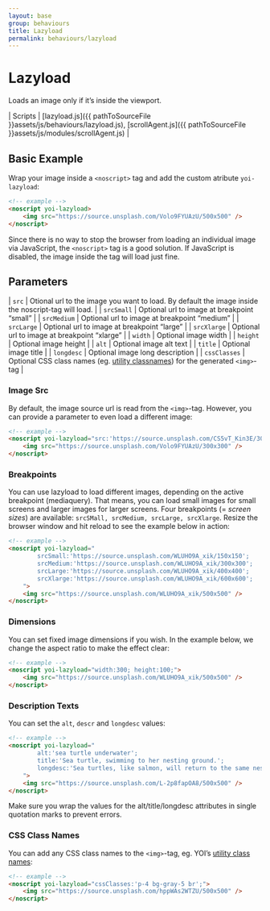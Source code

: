 ```yaml
---
layout: base
group: behaviours
title: Lazyload
permalink: behaviours/lazyload
---
```


# Lazyload

<p class="intro">Loads an image only if it’s inside the viewport.</p>

| Scripts | [lazyload.js]({{ pathToSourceFile }}assets/js/behaviours/lazyload.js), [scrollAgent.js]({{ pathToSourceFile }}assets/js/modules/scrollAgent.js) |

## Basic Example

Wrap your image inside a `<noscript>` tag and add the custom atribute `yoi-lazyload`:

```html
<!-- example -->
<noscript yoi-lazyload>
    <img src="https://source.unsplash.com/Volo9FYUAzU/500x500" />
</noscript>
```

<p class="hint">Since there is no way to stop the browser from loading an individual image via JavaScript, the <code>&lt;noscript&gt;</code> tag is a good solution. If JavaScript is disabled, the image inside the tag will load just fine.</p>

## Parameters

| `src`        | Otional url to the image you want to load. By default the image inside the noscript-tag will load. |
| `srcSmall`   | Optional url to image at breakpoint “small”                                                        |
| `srcMedium`  | Optional url to image at breakpoint “medium”                                                       |
| `srcLarge`   | Optional url to image at breakpoint “large”                                                        |
| `srcXlarge`  | Optional url to image at breakpoint “xlarge”                                                       |
| `width`      | Optional image width                                                                               |
| `height`     | Optional image height                                                                              |
| `alt`        | Optional image alt text                                                                            |
| `title`      | Optional image title                                                                               |
| `longdesc`   | Optional image long description                                                                    |
| `cssClasses` | Optional CSS class names (eg. [utility classnames](utilities/)) for the generated `<img>`-tag      |

### Image Src

By default, the image source url is read from the `<img>`-tag. However, you can provide a parameter to even load a different image:

```html
<!-- example -->
<noscript yoi-lazyload="src:'https://source.unsplash.com/CS5vT_Kin3E/300x300';">
    <img src="https://source.unsplash.com/Volo9FYUAzU/300x300" />
</noscript>
```

### Breakpoints

You can use lazyload to load different images, depending on the active breakpoint (mediaquery). That means, you can load small images for small screens and larger images for larger screens. Four breakpoints (= _screen sizes_) are available: `srcSMall, srcMedium, srcLarge, srcXlarge`. Resize the browser window and hit reload to see the example below in action:

```html
<!-- example -->
<noscript yoi-lazyload="
        srcSmall:'https://source.unsplash.com/WLUHO9A_xik/150x150';
        srcMedium:'https://source.unsplash.com/WLUHO9A_xik/300x300';
        srcLarge:'https://source.unsplash.com/WLUHO9A_xik/400x400';
        srcXlarge:'https://source.unsplash.com/WLUHO9A_xik/600x600';
    ">
    <img src="https://source.unsplash.com/WLUHO9A_xik/500x500" />
</noscript>
```

### Dimensions

You can set fixed image dimensions if you wish. In the example below, we change the aspect ratio to make the effect clear:

```html
<!-- example -->
<noscript yoi-lazyload="width:300; height:100;">
    <img src="https://source.unsplash.com/WLUHO9A_xik/500x500" />
</noscript>
```

### Description Texts

You can set the `alt`, `descr` and `longdesc` values:

```html
<!-- example -->
<noscript yoi-lazyload="
        alt:'sea turtle underwater';
        title:'Sea turtle, swimming to her nesting ground.';
        longdesc:'Sea turtles, like salmon, will return to the same nesting grounds at which they were born.';
    ">
    <img src="https://source.unsplash.com/L-2p8fapOA8/500x500" />
</noscript>
```

<p class="hint hint--negative">Make sure you wrap the values for the alt/title/longdesc attributes in single quotation marks to prevent errors.</p>

### CSS Class Names

You can add any CSS class names to the `<img>`-tag, eg. YOI’s [utility class names](utilities/):

```html
<!-- example -->
<noscript yoi-lazyload="cssClasses:'p-4 bg-gray-5 br';">
    <img src="https://source.unsplash.com/hppWAs2WTZU/500x500" />
</noscript>
```